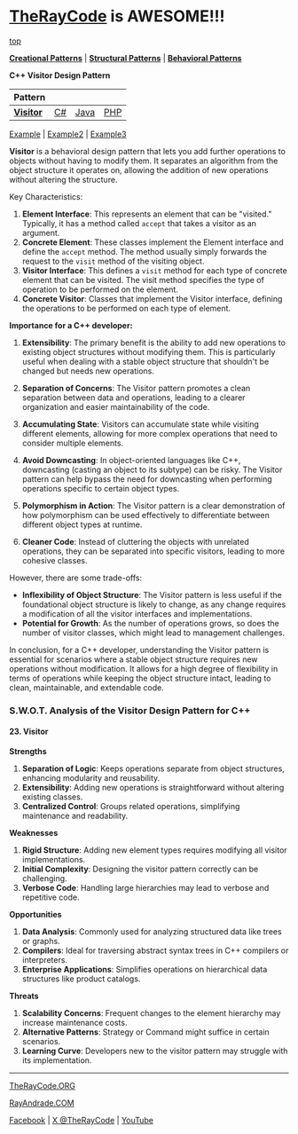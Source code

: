 # [TheRayCode](../../../README.md) is AWESOME!!!

[top](../README.md)

**[Creational Patterns](../../Creational/README.md)** | **[Structural Patterns](../../Structural/README.md)** | **[Behavioral Patterns](../README.md)**

**C++ Visitor Design Pattern**

|Pattern|   |   |   |
|---|---|---|---|
| [**Visitor**](README.md) | [C#](../../../Csharp/Behavioral/Visitor/README.md) | [Java](../../../Java/Behavioral/Visitor/README.md) | [PHP](../../../PHP/Behavioral/Visitor/README.md) |

[Example](Example/README.md)  | [Example2](Example2/README.md)  | [Example3](Example3/README.md)

**Visitor** is a behavioral design pattern that lets you add further operations to objects without having to modify them. It separates an algorithm from the object structure it operates on, allowing the addition of new operations without altering the structure.

Key Characteristics:
1. **Element Interface**: This represents an element that can be "visited." Typically, it has a method called `accept` that takes a visitor as an argument.
2. **Concrete Element**: These classes implement the Element interface and define the `accept` method. The method usually simply forwards the request to the `visit` method of the visiting object.
3. **Visitor Interface**: This defines a `visit` method for each type of concrete element that can be visited. The visit method specifies the type of operation to be performed on the element.
4. **Concrete Visitor**: Classes that implement the Visitor interface, defining the operations to be performed on each type of element.

**Importance for a C++ developer:**

1. **Extensibility**: The primary benefit is the ability to add new operations to existing object structures without modifying them. This is particularly useful when dealing with a stable object structure that shouldn't be changed but needs new operations.

2. **Separation of Concerns**: The Visitor pattern promotes a clean separation between data and operations, leading to a clearer organization and easier maintainability of the code.

3. **Accumulating State**: Visitors can accumulate state while visiting different elements, allowing for more complex operations that need to consider multiple elements.

4. **Avoid Downcasting**: In object-oriented languages like C++, downcasting (casting an object to its subtype) can be risky. The Visitor pattern can help bypass the need for downcasting when performing operations specific to certain object types.

5. **Polymorphism in Action**: The Visitor pattern is a clear demonstration of how polymorphism can be used effectively to differentiate between different object types at runtime.

6. **Cleaner Code**: Instead of cluttering the objects with unrelated operations, they can be separated into specific visitors, leading to more cohesive classes.

However, there are some trade-offs:

- **Inflexibility of Object Structure**: The Visitor pattern is less useful if the foundational object structure is likely to change, as any change requires a modification of all the visitor interfaces and implementations.
- **Potential for Growth**: As the number of operations grows, so does the number of visitor classes, which might lead to management challenges.

In conclusion, for a C++ developer, understanding the Visitor pattern is essential for scenarios where a stable object structure requires new operations without modification. It allows for a high degree of flexibility in terms of operations while keeping the object structure intact, leading to clean, maintainable, and extendable code.

### **S.W.O.T. Analysis of the Visitor Design Pattern for C++**

#### **23. Visitor**
**Strengths**  
1. **Separation of Logic**: Keeps operations separate from object structures, enhancing modularity and reusability.  
2. **Extensibility**: Adding new operations is straightforward without altering existing classes.  
3. **Centralized Control**: Groups related operations, simplifying maintenance and readability.

**Weaknesses**  
1. **Rigid Structure**: Adding new element types requires modifying all visitor implementations.  
2. **Initial Complexity**: Designing the visitor pattern correctly can be challenging.  
3. **Verbose Code**: Handling large hierarchies may lead to verbose and repetitive code.

**Opportunities**  
1. **Data Analysis**: Commonly used for analyzing structured data like trees or graphs.  
2. **Compilers**: Ideal for traversing abstract syntax trees in C++ compilers or interpreters.  
3. **Enterprise Applications**: Simplifies operations on hierarchical data structures like product catalogs.

**Threats**  
1. **Scalability Concerns**: Frequent changes to the element hierarchy may increase maintenance costs.  
2. **Alternative Patterns**: Strategy or Command might suffice in certain scenarios.  
3. **Learning Curve**: Developers new to the visitor pattern may struggle with its implementation.

---

[TheRayCode.ORG](https://www.TheRayCode.org)

[RayAndrade.COM](https://www.RayAndrade.com)

[Facebook](https://www.facebook.com/TheRayCode/) | [X @TheRayCode](https://www.x.com/TheRayCode/) | [YouTube](https://www.youtube.com/TheRayCode/)
